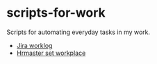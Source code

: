 # scripts-for-work
Scripts for automating everyday tasks in my work.
- [Jira worklog](/jira)
- [Hrmaster set workplace](/hrmaster)

